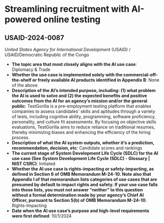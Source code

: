 # Streamlining recruitment with AI-powered online testing
## USAID-2024-0087
_United States Agency for International Development_ (USAID) / USAID/Democratic Republic of the Congo


+ **The topic area that most closely aligns with the AI use case**: Diplomacy & Trade
+ **Whether the use case is implemented solely with the commercial-off-the-shelf or freely available AI products identified in Appendix B**: None of the above.
+ **Description of the AI’s intended purpose, including: (1) what problem the AI is used to solve and (2) the expected benefits and positive outcomes from the AI for an agency’s mission and/or the general public**: TestGorilla is a pre-employment testing platform that enables companies to assess candidates' skills and aptitudes through a variety of tests, including cognitive ability, programming, software proficiency, personality, and culture fit assessments. By focusing on objective skills evaluations, TestGorilla aims to reduce reliance on traditional resumes, thereby minimizing biases and enhancing the efficiency of the hiring process.
+ **Description of what the AI system outputs, whether it’s a prediction, recommendation, decision, etc**: Candidate scores and rankings
+ **The current stage of System Development Life Cycle (SDLC) for the AI use case (See System Development Life Cycle (SDLC) - Glossary | NIST CSRC)**: Initiated
+ **Whether the AI use case is rights-impacting or safety-impacting, as defined in Section 6 of OMB Memorandum M-24-10. Note also that Appendix I of that memorandum lists categories of use cases that are presumed by default to impact rights and safety. If your use case falls into those lists, you must not answer “neither” to this question without a formal determination made by your agency’s Chief AI Officer, pursuant to Section 5(b) of OMB Memorandum M-24-10**: Rights-Impacting
+ **Date when the AI use case’s purpose and high-level requirements were first defined**: 10/1/2024